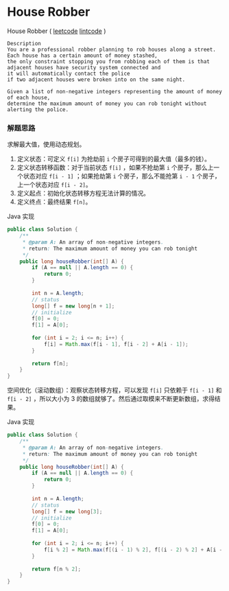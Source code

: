 #  House Robber

 House Robber  ( [leetcode]()  [lintcode](http://www.lintcode.com/en/problem/house-robber/) )

```
Description
You are a professional robber planning to rob houses along a street. 
Each house has a certain amount of money stashed, 
the only constraint stopping you from robbing each of them is that 
adjacent houses have security system connected and 
it will automatically contact the police 
if two adjacent houses were broken into on the same night.

Given a list of non-negative integers representing the amount of money of each house, 
determine the maximum amount of money you can rob tonight without alerting the police.
```



### 解题思路

求解最大值，使用动态规划。

1. 定义状态：可定义 `f[i]` 为抢劫前 `i` 个房子可得到的最大值（最多的钱）。
2. 定义状态转移函数：对于当前状态 `f[i]` ，如果不抢劫第 `i` 个房子，那么上一个状态对应 `f[i - 1]` ；如果抢劫第 `i` 个房子，那么不能抢第 `i - 1` 个房子，上一个状态对应 `f[i - 2]`。
3. 定义起点：初始化状态转移方程无法计算的情况。
4. 定义终点：最终结果 `f[n]`。

Java 实现

```java
public class Solution {
    /**
     * @param A: An array of non-negative integers.
     * return: The maximum amount of money you can rob tonight
     */
    public long houseRobber(int[] A) {
        if (A == null || A.length == 0) {
            return 0;
        }
        
        int n = A.length;
        // status
        long[] f = new long[n + 1];
        // initialize
        f[0] = 0;
        f[1] = A[0];
        
        for (int i = 2; i <= n; i++) {
            f[i] = Math.max(f[i - 1], f[i - 2] + A[i - 1]);
        }
        
        return f[n];
    }
}
```

空间优化（滚动数组）：观察状态转移方程，可以发现 `f[i]` 只依赖于 `f[i - 1]` 和 `f[i - 2]` ，所以大小为 3 的数组就够了。然后通过取模来不断更新数组，求得结果。

Java 实现

```java
public class Solution {
    /**
     * @param A: An array of non-negative integers.
     * return: The maximum amount of money you can rob tonight
     */
    public long houseRobber(int[] A) {
        if (A == null || A.length == 0) {
            return 0;
        }
        
        int n = A.length;
        // status
        long[] f = new long[3];
        // initialize
        f[0] = 0;
        f[1] = A[0];
        
        for (int i = 2; i <= n; i++) {
            f[i % 2] = Math.max(f[(i - 1) % 2], f[(i - 2) % 2] + A[i - 1]);
        }
        
        return f[n % 2];
    }
}
```

